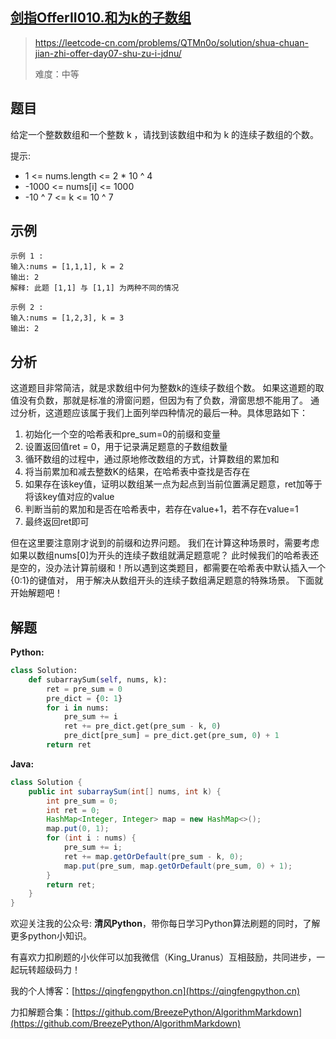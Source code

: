 ## [剑指OfferII010.和为k的子数组](https://leetcode-cn.com/problems/QTMn0o/solution/shua-chuan-jian-zhi-offer-day07-shu-zu-i-jdnu/)
> https://leetcode-cn.com/problems/QTMn0o/solution/shua-chuan-jian-zhi-offer-day07-shu-zu-i-jdnu/
> 
> 难度：中等

## 题目
给定一个整数数组和一个整数 k ，请找到该数组中和为 k 的连续子数组的个数。

提示:
- 1 <= nums.length <= 2 * 10 ^ 4
- -1000 <= nums[i] <= 1000
- -10 ^ 7 <= k <= 10 ^ 7

## 示例

```
示例 1 :
输入:nums = [1,1,1], k = 2
输出: 2
解释: 此题 [1,1] 与 [1,1] 为两种不同的情况

示例 2 :
输入:nums = [1,2,3], k = 3
输出: 2
```

## 分析
这道题目非常简洁，就是求数组中何为整数k的连续子数组个数。
如果这道题的取值没有负数，那就是标准的滑窗问题，但因为有了负数，滑窗思想不能用了。
通过分析，这道题应该属于我们上面列举四种情况的最后一种。具体思路如下：
1. 初始化一个空的哈希表和pre_sum=0的前缀和变量
2. 设置返回值ret = 0，用于记录满足题意的子数组数量
3. 循环数组的过程中，通过原地修改数组的方式，计算数组的累加和
4. 将当前累加和减去整数K的结果，在哈希表中查找是否存在
5. 如果存在该key值，证明以数组某一点为起点到当前位置满足题意，ret加等于将该key值对应的value
6. 判断当前的累加和是否在哈希表中，若存在value+1，若不存在value=1
7. 最终返回ret即可

但在这里要注意刚才说到的前缀和边界问题。
我们在计算这种场景时，需要考虑如果以数组nums[0]为开头的连续子数组就满足题意呢？
此时候我们的哈希表还是空的，没办法计算前缀和！所以遇到这类题目，都需要在哈希表中默认插入一个{0:1}的键值对，
用于解决从数组开头的连续子数组满足题意的特殊场景。
下面就开始解题吧！

## 解题
**Python:**
```python
class Solution:
    def subarraySum(self, nums, k):
        ret = pre_sum = 0
        pre_dict = {0: 1}
        for i in nums:
            pre_sum += i
            ret += pre_dict.get(pre_sum - k, 0)
            pre_dict[pre_sum] = pre_dict.get(pre_sum, 0) + 1
        return ret
```
**Java:**
```java 
class Solution {
    public int subarraySum(int[] nums, int k) {
        int pre_sum = 0;
        int ret = 0;
        HashMap<Integer, Integer> map = new HashMap<>();
        map.put(0, 1);
        for (int i : nums) {
            pre_sum += i;
            ret += map.getOrDefault(pre_sum - k, 0);
            map.put(pre_sum, map.getOrDefault(pre_sum, 0) + 1);
        }
        return ret;
    }
}
```


欢迎关注我的公众号: **清风Python**，带你每日学习Python算法刷题的同时，了解更多python小知识。

有喜欢力扣刷题的小伙伴可以加我微信（King_Uranus）互相鼓励，共同进步，一起玩转超级码力！

我的个人博客：[https://qingfengpython.cn](https://qingfengpython.cn)

力扣解题合集：[https://github.com/BreezePython/AlgorithmMarkdown](https://github.com/BreezePython/AlgorithmMarkdown)